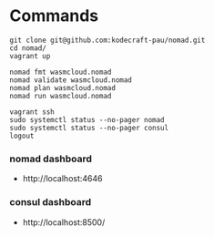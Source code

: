 # Commands

```
git clone git@github.com:kodecraft-pau/nomad.git
cd nomad/
vagrant up

nomad fmt wasmcloud.nomad
nomad validate wasmcloud.nomad
nomad plan wasmcloud.nomad
nomad run wasmcloud.nomad
```
```
vagrant ssh
sudo systemctl status --no-pager nomad
sudo systemctl status --no-pager consul
logout
```

### nomad dashboard
* http://localhost:4646

### consul dashboard
* http://localhost:8500/
